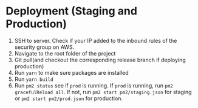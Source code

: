 # Deployment (Staging and Production)

1. SSH to server. Check if your IP added to the inbound rules of the security group on AWS.
2. Navigate to the root folder of the project
3. Git pull(and checkout the corresponding release branch if deploying production)
4. Run `yarn` to make sure packages are installed
5. Run `yarn build`
6. Run `pm2 status` see if `prod` is running. If `prod` is running, run `pm2 gracefulReload all`. If not, run `pm2 start pm2/staging.json` for staging or `pm2 start pm2/prod.json` for production.
